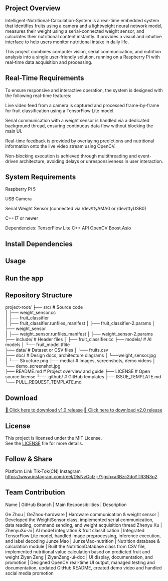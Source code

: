 ## Project Overview

Intelligent-Nutritional-Calculation-System is a real-time embedded system that identifies fruits using a camera and a lightweight neural network model, measures their weight using a serial-connected weight sensor, and calculates their nutritional content instantly. It provides a visual and intuitive interface to help users monitor nutritional intake in daily life.

This project combines computer vision, serial communication, and nutrition analysis into a single user-friendly solution, running on a Raspberry Pi with real-time data acquisition and processing.

## Real-Time Requirements

To ensure responsive and interactive operation, the system is designed with the following real-time features:

Live video feed from a camera is captured and processed frame-by-frame for fruit classification using a TensorFlow Lite model.

Serial communication with a weight sensor is handled via a dedicated background thread, ensuring continuous data flow without blocking the main UI.

Real-time feedback is provided by overlaying predictions and nutritional information onto the live video stream using OpenCV.

Non-blocking execution is achieved through multithreading and event-driven architecture, avoiding delays or unresponsiveness in user interaction.

## System Requirements

Raspberry Pi 5

USB Camera 

Serial Weight Sensor (connected via /dev/ttyAMA0 or /dev/ttyUSB0)

C++17 or newer

Dependencies:
TensorFlow Lite C++ API
OpenCV
Boost.Asio

##  Install Dependencies

## Usage

## Run the app

## Repository Structure

project-root/
├── src/                         # Source code               
│   ├── weight_sensor.cc        
│   ├── fruit_classifier         
│   ├── fruit_classifier.runfiles_manifest
│   ├── fruit_classifier-2.params
│   ├── weight_sensor            
│   ├── weight_sensor.runfiles_manifest
│   ├── weight_sensor-2.params
├── include/                     # Header files 
│   ├── fruit_classifier.cc 
├── models/                      # AI models
│   └── fruit_model.tflite      
├── data/                        # Dataset or CSV files
│   └── fruits.csv               
├── doc/                         # Design docs, architecture diagrams
│   └──weight_sensor.jpg   
│   └── Structure.png 
├── media/                       # Images, screenshots, demo videos
│   └── demo_screenshot.jpg   
├── README.md                    # Project overview and guide
├── LICENSE                      # Open source license
└── .github/                     # GitHub templates
    ├── ISSUE_TEMPLATE.md
    └── PULL_REQUEST_TEMPLATE.md

## Download

[🔗 Click here to download v1.0 release](https://github.com/Team41-rtep/Intelligent-Nutritional-Calculation-System/releases/tag/v1.0)
[🔗 Click here to download v2.0 release](https://github.com/Team41-rtep/Intelligent-Nutritional-Calculation-System/releases/tag/v2.0)

## License

This project is licensed under the MIT License.  
See the [LICENSE](./LICENSE) file for more details.

## Follow & Share
Platform	Link
Tik-Tok(CN) 
Instagram	https://www.instagram.com/reel/DIsNyOcIzj-/?igsh=a3Bzc2doYTR3N3p2



## Team Contribution
Name | GitHub Branch | Main Responsibilities | Description

Ge Zhou | GeZhou-hardware | Hardware communication & weight sensor | Developed the WeightSensor class, implemented serial communication, data reading, command sending, and weight acquisition thread 
Zhenyu Xu | ZhenyuXu-ai | AI model integration & fruit classification | Integrated TensorFlow Lite model, handled image preprocessing, inference execution, and label decoding 
Junze Mao | JunzeMao-nutrition | Nutrition database & calculation module | Built the NutritionDatabase class from CSV file, implemented nutritional value calculation based on predicted fruit and weight 
Ziyan Zeng | ZiyanZeng-ui-doc | UI display, documentation, and promotion | Designed OpenCV real-time UI output, managed testing and documentation, updated GitHub README, created demo video and handled social media promotion
